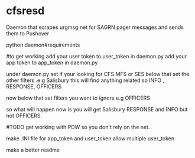 # cfsresd
Daemon that scrapes urgmsg.net for SAGRN pager messages and sends them to Pushover

python daemon#requirements


#to get working
add your user token to user_token in daemon.py
add your app token to app_token in daemon.py

under daemon.py set if your looking for CFS MFS or SES
below that set the other filters .e.g Salisbury
this will find anything related so INFO , RESPONSE, OFFICERS

now below that set filters you want to ignore e.g OFFICERS

so what will happen now is you will get Salisbury RESPONSE and INFO but not OFFICERS.

#TODO 
get working with PDW so you don't rely on the net.

make .INI file for app_token and user_token
allow multiple user_token 

make a better readme
